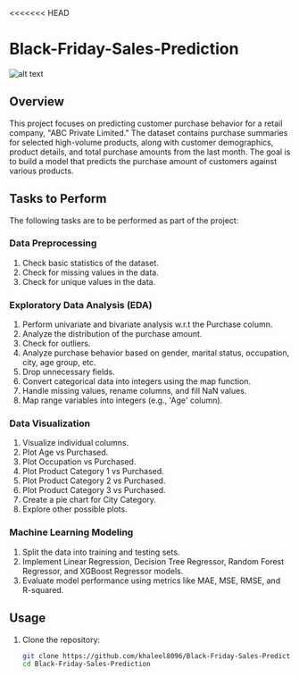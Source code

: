 <<<<<<< HEAD
# Black-Friday-Sales-Prediction
![alt text](https://searchengineland.com/figz/wp-content/seloads/2014/12/black-friday1-ss-1920.jpg "Black Friday Sales Prediction")

## Overview
This project focuses on predicting customer purchase behavior for a retail company, "ABC Private Limited." The dataset contains purchase summaries for selected high-volume products, along with customer demographics, product details, and total purchase amounts from the last month. The goal is to build a model that predicts the purchase amount of customers against various products.

## Tasks to Perform
The following tasks are to be performed as part of the project:

### Data Preprocessing
1. Check basic statistics of the dataset.
2. Check for missing values in the data.
3. Check for unique values in the data.

### Exploratory Data Analysis (EDA)
1. Perform univariate and bivariate analysis w.r.t the Purchase column.
2. Analyze the distribution of the purchase amount.
3. Check for outliers.
4. Analyze purchase behavior based on gender, marital status, occupation, city, age group, etc.
5. Drop unnecessary fields.
6. Convert categorical data into integers using the map function.
7. Handle missing values, rename columns, and fill NaN values.
8. Map range variables into integers (e.g., 'Age' column).

### Data Visualization
1. Visualize individual columns.
2. Plot Age vs Purchased.
3. Plot Occupation vs Purchased.
4. Plot Product Category 1 vs Purchased.
5. Plot Product Category 2 vs Purchased.
6. Plot Product Category 3 vs Purchased.
7. Create a pie chart for City Category.
8. Explore other possible plots.

### Machine Learning Modeling
1. Split the data into training and testing sets.
2. Implement Linear Regression, Decision Tree Regressor, Random Forest Regressor, and XGBoost Regressor models.
3. Evaluate model performance using metrics like MAE, MSE, RMSE, and R-squared.

## Usage
1. Clone the repository:

   ```bash
   git clone https://github.com/khaleel8096/Black-Friday-Sales-Prediction.git
   cd Black-Friday-Sales-Prediction
